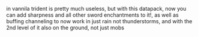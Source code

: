 in vannila trident is pretty much useless,
but with this datapack, now you can add sharpness and all other sword enchantments to it!,
as well as buffing channeling to now work in just rain not thunderstorms, and with the 2nd level of it also on the ground, not just mobs
